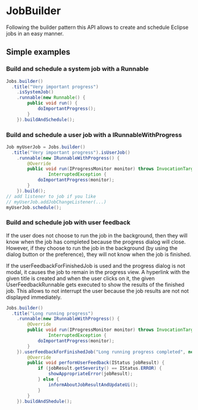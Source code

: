 JobBuilder
==========

Following the builder pattern this API allows to create and schedule Eclipse jobs in an easy manner.

## Simple examples

### Build and schedule a system job with a Runnable
```java
Jobs.builder()
  .title("Very important progress")
	.isSystemJob()
	.runnable(new Runnable() {
		public void run() {
			doImportantProgress();
		}
	}).buildAndSchedule();
```

### Build and schedule a user job with a IRunnableWithProgress
```java
Job myUserJob = Jobs.builder()
  .title("Very important progress").isUserJob()
	.runnable(new IRunnableWithProgress() {
		@Override
		public void run(IProgressMonitor monitor) throws InvocationTargetException,
				InterruptedException {
			doImportantProgress(monitor);
		}
	}).build();
// add listener to job if you like
// myUserJob.addJobChangeListener(...)
myUserJob.schedule();
```

### Build and schedule job with user feedback

If the user does not choose to run the job in the background, then they will know
when the job has completed because the progress dialog will close.
However, if they choose to run the job in the background
(by using the dialog button or the preference), they will not know when
the job is finished.

If the userFeedbackForFinishedJob is used and the progress dialog is not modal,
it causes the job to remain in the progress view. A hyperlink with the given title
is created and when the user clicks on it, the given UserFeedbackRunnable gets
executed to show the results of the finished job. This allows to not interrupt the
user because the job results are not not displayed immediately.

```java
Jobs.builder()
  .title("Long running progress")
	.runnable(new IRunnableWithProgress() {
		@Override
		public void run(IProgressMonitor monitor) throws InvocationTargetException,
				InterruptedException {
			doImportantProgress(monitor);
		}
	}).userFeedbackForFinishedJob("Long running progress completed", new UserFeedbackRunnable() {
		@Override
		public void performUserFeedback(IStatus jobResult) {
			if (jobResult.getSeverity() == IStatus.ERROR) {
				showAppropriateError(jobResult);
			} else {
				informAboutJobResultAndUpdateUi();
			}
		}
	}).buildAndShedule();
```
